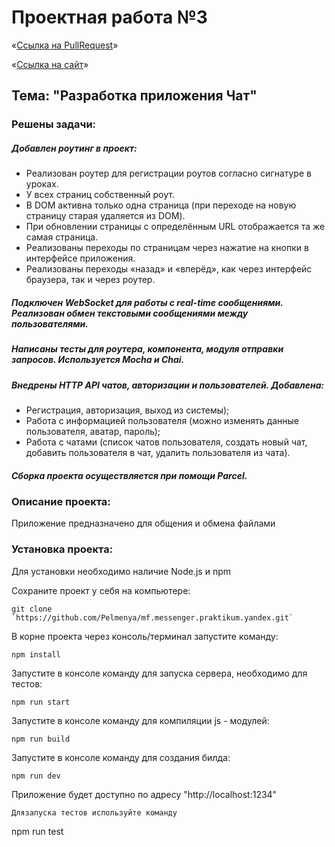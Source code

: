 # Проектная работа №3


«[Ссылка на PullRequest](https://github.com/Pelmenya/middle.messenger.praktikum.yandex/pull/3)»

«[Ссылка на сайт](https://happy-colden-7742df.netlify.app)»

##  Тема: "Разработка приложения Чат"

### Решены задачи:

##### Добавлен роутинг в проект:
- Реализован роутер для регистрации роутов согласно сигнатуре в уроках. 
- У всех страниц собственный роут.
- В DOM активна только одна страница (при переходе на новую страницу старая удаляется из DOM).
- При обновлении страницы с определённым URL отображается та же самая страница. 
- Реализованы переходы по страницам через нажатие на кнопки в интерфейсе приложения.  
- Реализованы переходы «назад» и «вперёд», как через интерфейс браузера, так и через роутер.
##### Подключен WebSocket для работы с real-time сообщениями. Реализован обмен текстовыми сообщениями между пользователями.
##### Написаны тесты для роутера, компонента, модуля отправки запросов. Используется Mocha и Chai.
##### Внедрены HTTP API чатов, авторизации и пользователей. Добавлена:
- Регистрация, авторизация, выход из системы);
- Работа с информацией пользователя (можно изменять данные пользователя, аватар, пароль);
- Работа с чатами (список чатов пользователя, создать новый чат, добавить пользователя в чат, удалить пользователя из чата).
##### Сборка проекта осуществляется при помощи Parcel.

### Описание проекта:
  Приложение предназначено для общения и обмена файлами

### Установка проекта:
 Для установки необходимо наличие Node.js и npm

Сохраните проект у себя на компьютере:
```
git clone `https://github.com/Pelmenya/mf.messenger.praktikum.yandex.git`
```
В корне проекта через консоль/терминал запустите команду:
```
npm install
```
Запустите в консоле команду для запуска сервера, необходимо для тестов:
```
npm run start
```
Запустите в консоле команду для компиляции js - модулей:
```
npm run build
```
Запустите в консоле команду для создания билда:
```
npm run dev
```
Приложение будет доступно по адресу "http://localhost:1234"
```
Длязапуска тестов используйте команду
```
npm run test
